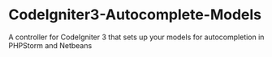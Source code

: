 # CodeIgniter3-Autocomplete-Models
A controller for CodeIgniter 3 that sets up your models for autocompletion in PHPStorm and Netbeans
